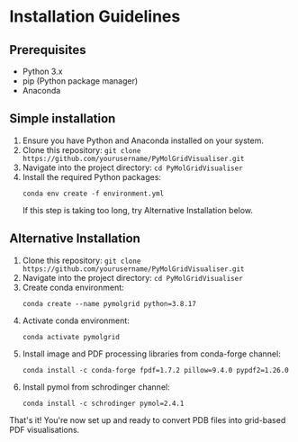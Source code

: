 # Installation Guidelines

## Prerequisites

- Python 3.x
- pip (Python package manager)
- Anaconda

## Simple installation

1. Ensure you have Python and Anaconda installed on your system.
2. Clone this repository: `git clone https://github.com/yourusername/PyMolGridVisualiser.git`
3. Navigate into the project directory: `cd PyMolGridVisualiser`
4. Install the required Python packages:
    ```
    conda env create -f environment.yml
    ```
    If this step is taking too long, try Alternative Installation below.


## Alternative Installation
1. Clone this repository: `git clone https://github.com/yourusername/PyMolGridVisualiser.git`
2. Navigate into the project directory: `cd PyMolGridVisualiser`
4. Create conda environment:
    ```
    conda create --name pymolgrid python=3.8.17
    ```
5. Activate conda environment:
    ```
    conda activate pymolgrid
    ```
6. Install image and PDF processing libraries from conda-forge channel:
    ```
    conda install -c conda-forge fpdf=1.7.2 pillow=9.4.0 pypdf2=1.26.0
    ```
7. Install pymol from schrodinger channel:
    ```
    conda install -c schrodinger pymol=2.4.1
    ```

That's it! You're now set up and ready to convert PDB files into grid-based PDF visualisations.
